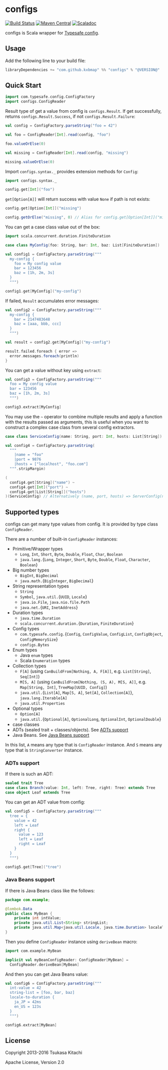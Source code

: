 configs
=======

[![Build Status](https://travis-ci.org/kxbmap/configs.svg?branch=master)](https://travis-ci.org/kxbmap/configs)
[![Maven Central](https://maven-badges.herokuapp.com/maven-central/com.github.kxbmap/configs_2.11/badge.svg)](https://maven-badges.herokuapp.com/maven-central/com.github.kxbmap/configs_2.11)
[![Scaladoc](http://javadoc-badge.appspot.com/com.github.kxbmap/configs_2.11.svg?label=scaladoc)](http://javadoc-badge.appspot.com/com.github.kxbmap/configs_2.11)

configs is Scala wrapper for [Typesafe config](https://github.com/typesafehub/config).

Usage
-----

Add the following line to your build file:

```scala
libraryDependencies += "com.github.kxbmap" %% "configs" % "@VERSION@"
```

Quick Start
-----------

```scala mdoc:silent
import com.typesafe.config.ConfigFactory
import configs.ConfigReader
```

Result type of get a value from config is `configs.Result`.
If get successfully, returns `configs.Result.Success`, if not `configs.Result.Failure`:

```scala mdoc:silent
val config = ConfigFactory.parseString("foo = 42")
```
```scala mdoc
val foo = ConfigReader[Int].read(config, "foo")

foo.valueOrElse(0)

val missing = ConfigReader[Int].read(config, "missing")

missing.valueOrElse(0)
```

Import `configs.syntax._` provides extension methods for `Config`:

```scala mdoc:silent
import configs.syntax._
```
```scala mdoc
config.get[Int]("foo")
```

`get[Option[A]]` will return success with value `None` if path is not exists:

```scala mdoc
config.get[Option[Int]]("missing")

config.getOrElse("missing", 0) // Alias for config.get[Option[Int]]("missing").map(_.getOrElse(0))
```

You can get a case class value out of the box:

```scala mdoc:silent
import scala.concurrent.duration.FiniteDuration

case class MyConfig(foo: String, bar: Int, baz: List[FiniteDuration])
```
```scala mdoc:silent
val config1 = ConfigFactory.parseString("""
  my-config {
    foo = My config value
    bar = 123456
    baz = [1h, 2m, 3s]
  }
  """)
```
```scala mdoc
config1.get[MyConfig]("my-config")
```

If failed, `Result` accumulates error messages:

```scala mdoc:silent
val config2 = ConfigFactory.parseString("""
  my-config {
    bar = 2147483648
    baz = [aaa, bbb, ccc]
  }
  """)
```
```scala mdoc
val result = config2.get[MyConfig]("my-config")

result.failed.foreach { error =>
  error.messages.foreach(println)
}
```

You can get a value without key using `extract`:

```scala mdoc:silent
val config3 = ConfigFactory.parseString("""
  foo = My config value
  bar = 123456
  baz = [1h, 2m, 3s]
  """)
```
```scala mdoc
config3.extract[MyConfig]
```

You may use the `~` operator to combine multiple results and apply a function with the results passed as arguments, this is useful when you want to construct a complex case class from several config extractors.

```scala mdoc:silent
case class ServiceConfig(name: String, port: Int, hosts: List[String])

val config4 = ConfigFactory.parseString(
  """
    |name = "foo"
    |port = 9876
    |hosts = ["localhost", "foo.com"]
  """.stripMargin)
```
```scala mdoc
(
  config4.get[String]("name") ~
  config4.get[Int]("port") ~
  config4.get[List[String]]("hosts")
)(ServiceConfig) // Alternatively (name, port, hosts) => ServerConfig(name, port, posts)
```

Supported types
---------------

configs can get many type values from config.
It is provided by type class `ConfigReader`.

There are a number of built-in `ConfigReader` instances:

* Primitive/Wrapper types
  * `Long`, `Int`, `Short`, `Byte`, `Double`, `Float`, `Char`, `Boolean`
  * `java.lang.`{`Long`, `Integer`, `Short`, `Byte`, `Double`, `Float`, `Character`, `Boolean`}
* Big number types
  * `BigInt`, `BigDecimal`
  * `java.math.`{`BigInteger`, `BigDecimal`}
* String representation types
  * `String`
  * `Symbol`, `java.util.`{`UUID`, `Locale`}
  * `java.io.File`, `java.nio.file.Path`
  * `java.net.`{`URI`, `InetAddress`}
* Duration types
  * `java.time.Duration`
  * `scala.concurrent.duration.`{`Duration`, `FiniteDuration`}
* Config types
  * `com.typesafe.config.`{`Config`, `ConfigValue`, `ConfigList`, `ConfigObject`, `ConfigMemorySize`}
  * `configs.Bytes`
* Enum types
  * Java `enum` types
  * Scala `Enumeration` types
* Collection types
  * `F[A]` (using `CanBuildFrom[Nothing, A, F[A]]`, e.g. `List[String]`, `Seq[Int]`)
  * `M[S, A]` (using `CanBuildFrom[Nothing, (S, A), M[S, A]]`, e.g. `Map[String, Int]`, `TreeMap[UUID, Config]`)
  * `java.util.`{`List[A]`, `Map[S, A]`, `Set[A]`, `Collection[A]`}, `java.lang.Iterable[A]`
  * `java.util.Properties`
* Optional types
  * `Option[A]`
  * `java.util.`{`Optional[A]`, `OptionalLong`, `OptionalInt`, `OptionalDouble`}
* case classes
* ADTs (sealed trait + classes/objects). See [ADTs support](#adts-support)
* Java Beans. See [Java Beans support](#java-beans-support)

In this list, `A` means any type that is `ConfigReader` instance. And `S` means any type that is `StringConverter` instance.


### ADTs support

If there is such an ADT:

```scala mdoc:silent
sealed trait Tree
case class Branch(value: Int, left: Tree, right: Tree) extends Tree
case object Leaf extends Tree
```

You can get an ADT value from config:

```scala mdoc:silent
val config5 = ConfigFactory.parseString("""
  tree = {
    value = 42
    left = Leaf
    right {
      value = 123
      left = Leaf
      right = Leaf
    }
  }
  """)
```

```scala mdoc
config5.get[Tree]("tree")
```


### Java Beans support

If there is Java Beans class like the follows:

```java
package com.example;

@lombok.Data
public class MyBean {
    private int intValue;
    private java.util.List<String> stringList;
    private java.util.Map<java.util.Locale, java.time.Duration> localeToDuration;
}
```

Then you define `ConfigReader` instance using `deriveBean` macro:

```scala mdoc:silent
import com.example.MyBean

implicit val myBeanConfigReader: ConfigReader[MyBean] =
  ConfigReader.deriveBean[MyBean]
```

And then you can get Java Beans value:

```scala mdoc:silent
val config6 = ConfigFactory.parseString("""
  int-value = 42
  string-list = [foo, bar, baz]
  locale-to-duration {
    ja_JP = 42ms
    en_US = 123s
  }
  """)
```
```scala mdoc
config6.extract[MyBean]
```


License
-------

Copyright 2013-2016 Tsukasa Kitachi

Apache License, Version 2.0
